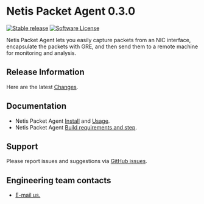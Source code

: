 # Netis Packet Agent 0.3.0

[![Stable release](https://img.shields.io/badge/version-0.3.0-green.svg)](https://github.com/Netis/packet-agent/releases/tag/0.3.0)
[![Software License](https://img.shields.io/badge/license-BSD3-green.svg)](LICENSE)

Netis Packet Agent lets you easily capture packets from an NIC interface, encapsulate the packets with GRE, and then send them to a remote machine for monitoring and analysis.

## Release Information
Here are the latest [Changes](CHANGES.md).

## Documentation
* Netis Packet Agent [Install](INSTALL.md) and [Usage](USAGE.md).
* Netis Packet Agent [Build requirements and step](BUILD.md).

## Support
Please report issues and suggestions via
[GitHub issues](https://github.com/Netis/packet-agent/issues).

## Engineering team contacts
* [E-mail us.](mailto:developer@netis.com)
<br>
